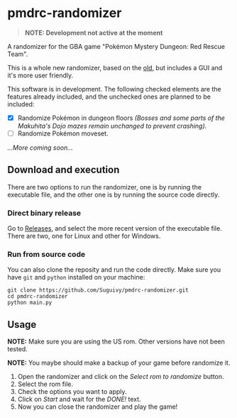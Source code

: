 # pmdrc-randomizer

> **NOTE: Development not active at the moment**

A randomizer for the GBA game "Pokémon Mystery Dungeon: Red Rescue Team".

This is a whole new randomizer, based on the [old](https://github.com/Suguivy/pmdrc-randomizer-old), but includes a GUI and it's more user friendly.

This software is in development. The following checked elements are the features already included, and the unchecked ones are planned to be included:

- [X] Randomize Pokémon in dungeon floors *(Bosses and some parts of the Makuhita's Dojo mazes remain unchanged to prevent crashing)*.
- [ ] Randomize Pokémon moveset.

*...More coming soon...*

## Download and execution

There are two options to run the randomizer, one is by running the executable file, and the other one is by running the source code directly.

### Direct binary release

Go to [Releases](https://github.com/Suguivy/pmdrc-randomizer/releases), and select the more recent version of the executable file. There are two, one for Linux and other for Windows.

### Run from source code

You can also clone the reposity and run the code directly. Make sure you have `git` and `python` installed on your machine:

```
git clone https://github.com/Suguivy/pmdrc-randomizer.git
cd pmdrc-randomizer
python main.py
```

## Usage

**NOTE:** Make sure you are using the US rom. Other versions have not been tested.

**NOTE:** You maybe should make a backup of your game before randomize it.

1. Open the randomizer and click on the *Select rom to randomize* button.
2. Select the rom file.
3. Check the options you want to apply.
4. Click on *Start* and wait for the *DONE!* text.
5. Now you can close the randomizer and play the game!
